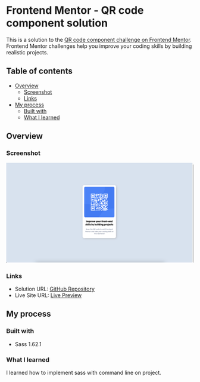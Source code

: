 # Frontend Mentor - QR code component solution

This is a solution to the [QR code component challenge on Frontend Mentor](https://www.frontendmentor.io/challenges/qr-code-component-iux_sIO_H). Frontend Mentor challenges help you improve your coding skills by building realistic projects. 

## Table of contents

- [Overview](#overview)
  - [Screenshot](#screenshot)
  - [Links](#links)
- [My process](#my-process)
  - [Built with](#built-with)
  - [What I learned](#what-i-learned)

## Overview

### Screenshot

![Final view](/images/screenshot/screenshot.png)

### Links

- Solution URL: [GitHub Repository](https://github.com/cgrohan/Frontend-Mentor-QR-code-component)
- Live Site URL: [Live Preview](https://qr-code-component-eta-lime.vercel.app/)

## My process

### Built with

- Sass 1.62.1

### What I learned

I learned how to implement sass with command line on project.
